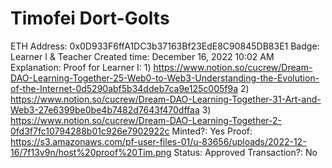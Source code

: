 # Timofei Dort-Golts

ETH Address: 0x0D933F6ffA1DC3b37163Bf23EdE8C90845DB83E1
Badge: Learner I & Teacher
Created time: December 16, 2022 10:02 AM
Explanation: Proof for Learner I: 1) https://www.notion.so/cucrew/Dream-DAO-Learning-Together-25-Web0-to-Web3-Understanding-the-Evolution-of-the-Internet-0d5290abf5b34ddeb7ca9e125c005f9a 2) https://www.notion.so/cucrew/Dream-DAO-Learning-Together-31-Art-and-Web3-27e6399be0be4b7482d7643f470dffaa 3) https://www.notion.so/cucrew/Dream-DAO-Learning-Together-2-0fd3f7fc10794288b01c926e7902922c
Minted?: Yes
Proof: https://s3.amazonaws.com/pf-user-files-01/u-83656/uploads/2022-12-16/7f13v9n/host%20proof%20Tim.png
Status: Approved
Transaction?: No